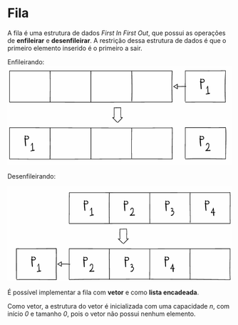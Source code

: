 # Fila

A fila é uma estrutura de dados *First In First Out*, que possui as operações de **enfileirar** e **desenfileirar**. A restrição dessa estrutura de dados é que o primeiro elemento inserido é o primeiro a sair.

Enfileirando:
![Fila](./assets/FilaEnfileirando.png)

Desenfileirando:

![Fila](./assets/FilaDesenfileirando.png)

É possível implementar a fila com **vetor** e como **lista encadeada**.

Como vetor, a estrutura do vetor é inicializada com uma capacidade *n*, com início *0* e tamanho *0*, pois o vetor não possui nenhum elemento.
